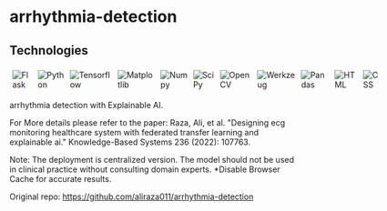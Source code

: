 # arrhythmia-detection

## Technologies

<div style="display:flex; margin: auto;">

  <img style="margin:5px;" src="https://img.shields.io/static/v1?style=for-the-badge&message=Flask&color=000000&logo=Flask&logoColor=FFFFFF&label=" alt="Flask">

  <img style="margin:5px;" src="https://img.shields.io/static/v1?style=for-the-badge&message=Python&color=3776AB&logo=Python&logoColor=FFFFFF&label=" alt="Python">

  <img style="margin:5px;" src="https://img.shields.io/badge/TensorFlow-%23FF6F00.svg?style=for-the-badge&logo=TensorFlow&logoColor=white" alt="Tensorflow">

  <img style="margin:5px;" src="https://img.shields.io/badge/Matplotlib-%23fff1ff.svg?style=for-the-badge&logo=Matplotlib&logoColor=black" alt="Matplotlib">

  <img style="margin:5px;" src="https://img.shields.io/badge/NumPy-%23013243.svg?style=for-the-badge&logo=numpy&logoColor=white" alt="Numpy">

  <img style="margin:5px;" src="https://img.shields.io/badge/SciPy-%230C55A5.svg?style=for-the-badge&logo=scipy&logoColor=%white" alt="SciPy">

  <img style="margin:5px;" src="https://img.shields.io/badge/OpenCV-%23white.svg?style=for-the-badge&logo=opencv&logoColor=black" alt="OpenCV">

  <img style="margin:5px;" src="https://img.shields.io/badge/Werkzeug-%230C55A5.svg?style=for-the-badge&logo=Werkzeug&logoColor=%white" alt="Werkzeug">

  <img style="margin:5px;" src="https://img.shields.io/badge/Pandas-%23150458.svg?style=for-the-badge&logo=pandas&logoColor=white" alt="Pandas">

  <img style="margin:5px;" src="https://img.shields.io/badge/HTML-%23E34F26.svg?style=for-the-badge&logo=html5&logoColor=white" alt="HTML">

  <img style="margin:5px;" src="https://img.shields.io/badge/CSS-%231572B6.svg?style=for-the-badge&logo=css3&logoColor=white" alt="CSS">

</div>

arrhythmia detection with Explainable AI.

For More details please refer to the paper: Raza, Ali, et al. "Designing ecg monitoring healthcare system with federated transfer learning and explainable ai." Knowledge-Based Systems 236 (2022): 107763.

Note: The deployment is centralized version. The model should not be used in clinical practice without consulting domain experts. 
*Disable Browser Cache for accurate results.

Original repo:
  https://github.com/aliraza011/arrhythmia-detection
